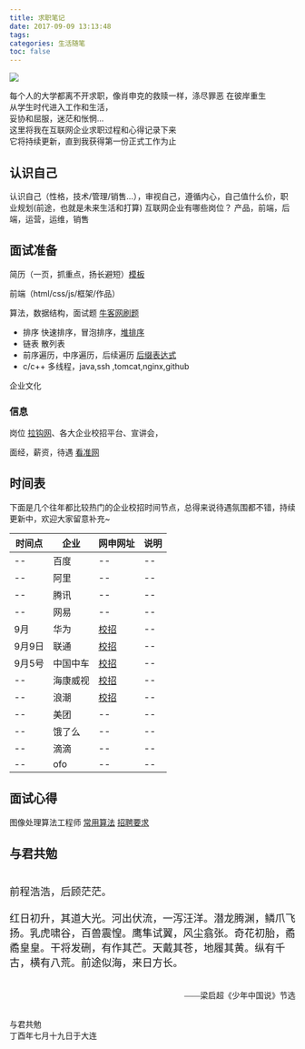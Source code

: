 ```yaml
---
title: 求职笔记
date: 2017-09-09 13:13:48
tags:
categories: 生活随笔
toc: false
---
```


![](http://image12.m1905.cn/mapps/uploadfile/edu/2014/0925/2014092510594066002.jpg)

<!-- <p style="font-size:18px"><span style="FONT-FAMILY: 楷体,楷体_GB2312, SimKai"> 每个人的大学都离不开求职，像肖申克的救赎一样，涤尽罪恶 在彼岸重生<br> 从学生时代进入工作和生活，妥协和屈服，迷茫和怅惘...<br> 这里将我在互联网企业求职过程和心得记录下来<br> 它将持续更新，直到我获得第一份正式工作为止</span></p> -->

每个人的大学都离不开求职，像肖申克的救赎一样，涤尽罪恶 在彼岸重生<br> 从学生时代进入工作和生活，<br>妥协和屈服，迷茫和怅惘...<br> 这里将我在互联网企业求职过程和心得记录下来<br> 它将持续更新，直到我获得第一份正式工作为止

## 认识自己
 认识自己（性格，技术/管理/销售...），审视自己，遵循内心，自己值什么价，职业规划(前途，也就是未来生活和打算)
 互联网企业有哪些岗位？
 产品，前端，后端，运营，运维，销售

## 面试准备
 简历（一页，抓重点，扬长避短）[模板](http://office.mmais.com.cn/List.shtml?cat=WORD&tag=13)

 前端（html/css/js/框架/作品）

 算法，数据结构，面试题 [牛客网刷题](https://www.nowcoder.com/)

* 排序 快速排序，冒泡排序，[堆排序](http://bubkoo.com/2014/01/14/sort-algorithm/heap-sort/)
* 链表 散列表
* 前序遍历，中序遍历，后续遍历 [后缀表达式](http://blog.csdn.net/antineutrino/article/details/6763722)
* c/c++ 多线程，java,ssh ,tomcat,nginx,github

企业文化

### 信息

岗位
[拉钩网](https://www.lagou.com/)、各大企业校招平台、宣讲会，

面经，薪资，待遇
[看准网]()

## 时间表
下面是几个往年都比较热门的企业校招时间节点，总得来说待遇氛围都不错，持续更新中，欢迎大家留意补充~

|时间点|企业|网申网址|说明|
|--|--|--|--|
|--|百度|--|--|
|--|阿里|--|--|
|--|腾讯|--|--|
|--|网易|--|--|
|9月|华为|<a href="http://career.huawei.com/reccampportal/campus4_index.html#campus4/pages/home/trainee.html?type=0&faqtype=3">校招</a>|--|
|9月9日|联通|<a href="http://chinaunicom2018.zhaopin.com/cl.html?=1105801">校招</a>|--|
|9月5号|中国中车|<a href="http://211.147.25.243/g17209.aspx">校招</a>|--|
|--|海康威视|<a href="http://campus.hikvision.com">校招</a>|--|
|--|浪潮|<a href="http://career.inspur.com/cwbase/web/recportal/index.html">校招</a>|--|
|--|美团|--|--|
|--|饿了么|--|--|
|--|滴滴|--|--|
|--|ofo|--|--|


## 面试心得
图像处理算法工程师 [常用算法](http://blog.csdn.net/u013360881/article/details/47609581) [招聘要求](http://blog.csdn.net/liuuze5/article/details/44247043)


## 与君共勉
<p style="font-size:18px"><span style="FONT-FAMILY: 楷体,楷体_GB2312, SimKai"> <br>前程浩浩，后顾茫茫。<br><br>红日初升，其道大光。河出伏流，一泻汪洋。潜龙腾渊，鳞爪飞扬。乳虎啸谷，百兽震惶。鹰隼试翼，风尘翕张。奇花初胎，矞矞皇皇。干将发硎，有作其芒。天戴其苍，地履其黄。纵有千古，横有八荒。前途似海，来日方长。</span></p>
<p style="TEXT-ALIGN: right "><br/><span style="FONT-FAMILY: 楷体,楷体_GB2312, SimKai">&mdash;&mdash;梁启超《少年中国说》节选</span></p>

<p ><br/><span style="FONT-FAMILY: 楷体,楷体_GB2312, SimKai">与君共勉<br>丁酉年七月十九日于大连</span></p>
